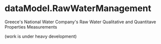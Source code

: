 # dataModel.RawWaterManagement
Greece's National Water Company's Raw Water Qualitative and Quantitave Properties Measurements

(work is under heavy development)

